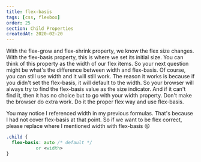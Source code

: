 ```yaml
---
title: flex-basis
tags: [css, flexbox]
order: 25
section: Child Properties
createdAt: 2020-02-20
---
```


With the flex-grow and flex-shrink property, we know the flex size changes. With the flex-basis property, this is where we set its initial size. You can think of this property as the width of our flex items. So your next question might be what's the difference between width and flex-basis. Of course, you can still use width and it will still work. The reason it works is because if you didn't set the flex-basis, it will default to the width. So your browser will always try to find the flex-basis value as the size indicator. And if it can't find it, then it has no choice but to go with your width property. Don't make the browser do extra work. Do it the proper flex way and use flex-basis.

You may notice I referenced width in my previous formulas. That's because I had not cover flex-basis at that point. So if we want to be flex correct, please replace where I mentioned width with flex-basis 😝

<!-- prettier-ignore -->
```css
.child {
  flex-basis: auto /* default */
           or <width>
}
```
